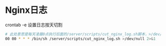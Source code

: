 # Nginx日志

crontab -e 设置日志按天切割

```bash
# 此处意思是每天凌晨0点执行后面的/server/scripts/cut_nginx_log.sh脚本，>/dev/null 2>&1表示任何输出都不要。
00 00 * * * /bin/sh /server/scripts/cut_nginx_log.sh >/dev/null 2>&1 
```